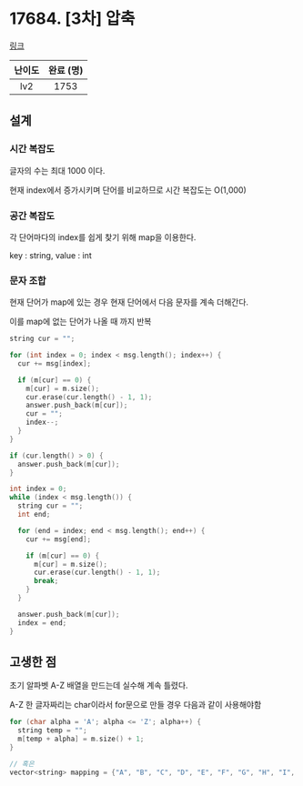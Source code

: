 # 17684. [3차] 압축

[링크](https://programmers.co.kr/learn/courses/30/lessons/17684)

| 난이도 | 완료 (명) |
| :----: | :-------: |
|  lv2   |   1753    |

## 설계

### 시간 복잡도

글자의 수는 최대 1000 이다.

현재 index에서 증가시키며 단어를 비교하므로 시간 복잡도는 O(1,000)

### 공간 복잡도

각 단어마다의 index를 쉽게 찾기 위해 map을 이용한다.

key : string, value : int

### 문자 조합

현재 단어가 map에 있는 경우 현재 단어에서 다음 문자를 계속 더해간다.

이를 map에 없는 단어가 나올 때 까지 반복

```cpp
string cur = "";

for (int index = 0; index < msg.length(); index++) {
  cur += msg[index];

  if (m[cur] == 0) {
    m[cur] = m.size();
    cur.erase(cur.length() - 1, 1);
    answer.push_back(m[cur]);
    cur = "";
    index--;
  }
}

if (cur.length() > 0) {
  answer.push_back(m[cur]);
}
```

```cpp
int index = 0;
while (index < msg.length()) {
  string cur = "";
  int end;

  for (end = index; end < msg.length(); end++) {
    cur += msg[end];

    if (m[cur] == 0) {
      m[cur] = m.size();
      cur.erase(cur.length() - 1, 1);
      break;
    }
  }

  answer.push_back(m[cur]);
  index = end;
}
```

## 고생한 점

초기 알파벳 A-Z 배열을 만드는데 실수해 계속 틀렸다.

A-Z 한 글자짜리는 char이라서 for문으로 만들 경우 다음과 같이 사용해야함

```cpp
for (char alpha = 'A'; alpha <= 'Z'; alpha++) {
  string temp = "";
  m[temp + alpha] = m.size() + 1;
}

// 혹은
vector<string> mapping = {"A", "B", "C", "D", "E", "F", "G", "H", "I", "J", "K", "L", "M", "N", "O", "P", "Q", "R", "S", "T", "U", "V", "W", "X", "Y", "Z"};
```
